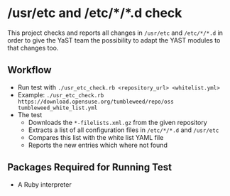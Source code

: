 /usr/etc and /etc/\*/\*.d check
==============================

This project checks and reports all changes in `/usr/etc` and `/etc/*/*.d`
in order to give the YaST team the possibility to adapt the YAST modules to that
changes too.

## Workflow

- Run test with `./usr_etc_check.rb <repository_url> <whitelist.yml>`
- Example: `./usr_etc_check.rb https://download.opensuse.org/tumbleweed/repo/oss tumbleweed_white_list.yml`
- The test
  - Downloads the `*-filelists.xml.gz` from the given repository
  - Extracts a list of all configuration files in `/etc/*/*.d` and `/usr/etc`
  - Compares this list with the white list YAML file
  - Reports the new entries which where not found

## Packages Required for Running Test

- A Ruby interpreter
